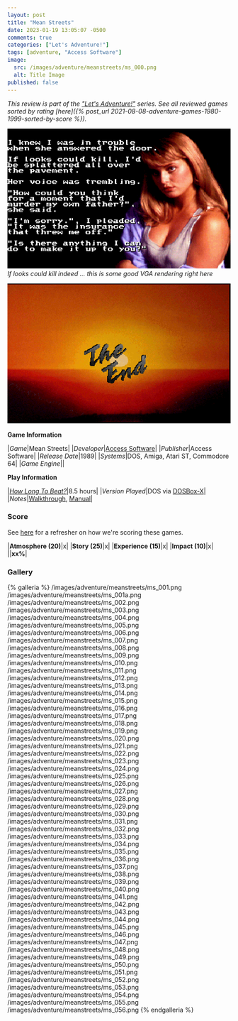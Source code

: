 ```yaml
---
layout: post
title: "Mean Streets"
date: 2023-01-19 13:05:07 -0500
comments: true
categories: ["Let's Adventure!"]
tags: [adventure, "Access Software"]
image:
  src: /images/adventure/meanstreets/ms_000.png
  alt: Title Image
published: false
---
```

_This review is part of the ["Let's Adventure!"](https://www.alexbevi.com/categories/let-s-adventure/) series. See all reviewed games sorted by rating [here]({% post_url 2021-08-08-adventure-games-1980-1999-sorted-by-score %})._


![](/images/adventure/meanstreets/ms_057.png)
_If looks could kill indeed ... this is some good VGA rendering right here_

![](/images/adventure/meanstreets/ms_058.png)

**Game Information**

|*Game*|Mean Streets|
|*Developer*|[Access Software](https://en.wikipedia.org/wiki/Access_Software)|
|*Publisher*|Access Software|
|*Release Date*|1989|
|*Systems*|DOS, Amiga, Atari ST, Commodore 64|
|*Game Engine*||

**Play Information**

|*[How Long To Beat?](https://howlongtobeat.com/game/9730)*|8.5 hours|
|*Version Played*|DOS via [DOSBox-X](https://dosbox-x.com/)|
|*Notes*|[Walkthrough](https://www.walkthroughking.com/text/meanstreets.aspx), [Manual](https://www.mocagh.org/miscgame/meanstreets-manual.pdf)|

### Score

See [here](https://www.alexbevi.com/blog/2021/07/28/adventure-games-1980-1999/#scoring) for a refresher on how we're scoring these games.

|**Atmosphere (20)**|x|
|**Story (25)**|x|
|**Experience (15)**|x|
|**Impact (10)**|x|
||**xx%**|

### Gallery

{% galleria %}
/images/adventure/meanstreets/ms_001.png
/images/adventure/meanstreets/ms_001a.png
/images/adventure/meanstreets/ms_002.png
/images/adventure/meanstreets/ms_003.png
/images/adventure/meanstreets/ms_004.png
/images/adventure/meanstreets/ms_005.png
/images/adventure/meanstreets/ms_006.png
/images/adventure/meanstreets/ms_007.png
/images/adventure/meanstreets/ms_008.png
/images/adventure/meanstreets/ms_009.png
/images/adventure/meanstreets/ms_010.png
/images/adventure/meanstreets/ms_011.png
/images/adventure/meanstreets/ms_012.png
/images/adventure/meanstreets/ms_013.png
/images/adventure/meanstreets/ms_014.png
/images/adventure/meanstreets/ms_015.png
/images/adventure/meanstreets/ms_016.png
/images/adventure/meanstreets/ms_017.png
/images/adventure/meanstreets/ms_018.png
/images/adventure/meanstreets/ms_019.png
/images/adventure/meanstreets/ms_020.png
/images/adventure/meanstreets/ms_021.png
/images/adventure/meanstreets/ms_022.png
/images/adventure/meanstreets/ms_023.png
/images/adventure/meanstreets/ms_024.png
/images/adventure/meanstreets/ms_025.png
/images/adventure/meanstreets/ms_026.png
/images/adventure/meanstreets/ms_027.png
/images/adventure/meanstreets/ms_028.png
/images/adventure/meanstreets/ms_029.png
/images/adventure/meanstreets/ms_030.png
/images/adventure/meanstreets/ms_031.png
/images/adventure/meanstreets/ms_032.png
/images/adventure/meanstreets/ms_033.png
/images/adventure/meanstreets/ms_034.png
/images/adventure/meanstreets/ms_035.png
/images/adventure/meanstreets/ms_036.png
/images/adventure/meanstreets/ms_037.png
/images/adventure/meanstreets/ms_038.png
/images/adventure/meanstreets/ms_039.png
/images/adventure/meanstreets/ms_040.png
/images/adventure/meanstreets/ms_041.png
/images/adventure/meanstreets/ms_042.png
/images/adventure/meanstreets/ms_043.png
/images/adventure/meanstreets/ms_044.png
/images/adventure/meanstreets/ms_045.png
/images/adventure/meanstreets/ms_046.png
/images/adventure/meanstreets/ms_047.png
/images/adventure/meanstreets/ms_048.png
/images/adventure/meanstreets/ms_049.png
/images/adventure/meanstreets/ms_050.png
/images/adventure/meanstreets/ms_051.png
/images/adventure/meanstreets/ms_052.png
/images/adventure/meanstreets/ms_053.png
/images/adventure/meanstreets/ms_054.png
/images/adventure/meanstreets/ms_055.png
/images/adventure/meanstreets/ms_056.png
{% endgalleria %}
